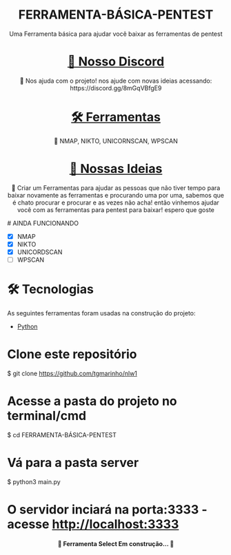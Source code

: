 <h1 align="center">FERRAMENTA-BÁSICA-PENTEST</h1>
<p align="center">Uma Ferramenta básica para ajudar você baixar as ferramentas de pentest</p>
<h1 align="center">
    <a href="https://pt-br.reactjs.org/">🔗 Nosso Discord</a>
</h1>
<p align="center">🚀 Nos ajuda com o projeto! nos ajude com novas ideias acessando: https://discord.gg/8mGqVBfgE9</p>
<h1 align="center">
    <a href="https://pt-br.reactjs.org/">🛠️ Ferramentas</a>
</h1>
<p align="center"> 🤠 NMAP, NIKTO, UNICORNSCAN, WPSCAN</p>
<h1 align="center">
    <a href="https://pt-br.reactjs.org/">🤑 Nossas Ideias</a>
</h1>
<p align="center"> 🤑 Criar um Ferramentas para ajudar as pessoas que não tiver tempo para baixar novamente as ferramentas e procurando uma por uma, sabemos que é chato procurar e procurar e as vezes não acha! então vinhemos ajudar você com as ferramentas para pentest para baixar! espero que goste</p>
# AINDA FUNCIONANDO

- [x] NMAP
- [x] NIKTO
- [x] UNICORDSCAN
- [ ] WPSCAN

# 🛠 Tecnologias

As seguintes ferramentas foram usadas na construção do projeto:

- [Python](https://python.org/)

# Clone este repositório
$ git clone <https://github.com/tgmarinho/nlw1>

# Acesse a pasta do projeto no terminal/cmd
$ cd FERRAMENTA-BÁSICA-PENTEST

# Vá para a pasta server
$ python3 main.py

# O servidor inciará na porta:3333 - acesse <http://localhost:3333> 
<h4 align="center"> 
	🚧  Ferramenta Select  Em construção...  🚧
</h4>
